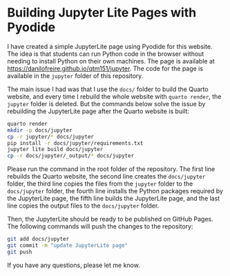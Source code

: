 # Building Jupyter Lite Pages with Pyodide

I have created a simple JupyterLite page using Pyodide for this website. The
idea is that students can run Python code in the browser without needing to
install Python on their own machines. The page is available at
<https://danilofreire.github.io/qtm151/jupyter>. The code for the page is
available in the `jupyter` folder of this repository.

The main issue I had was that I use the `docs/` folder to build the Quarto
website, and every time I rebuild the whole website with `quarto render`, the
`jupyter` folder is deleted. But the commands below solve the issue by
rebuilding the JupyterLite page after the Quarto website is built:

```bash
quarto render 
mkdir -p docs/jupyter 
cp -r jupyter/* docs/jupyter
pip install -r docs/jupyter/requirements.txt
jupyter lite build docs/jupyter
cp -r docs/jupyter/_output/* docs/jupyter
```

Please run the command in the root folder of the repository. The first line
rebuilds the Quarto website, the second line creates the `docs/jupyter` folder,
the third line copies the files from the `jupyter` folder to the `docs/jupyter`
folder, the fourth line installs the Python packages required by the
JupyterLite page, the fifth line builds the JupyterLite page, and the last line
copies the output files to the `docs/jupyter` folder.

Then, the JupyterLite should be ready to be published on GitHub Pages. The
following commands will push the changes to the repository:

```bash
git add docs/jupyter
git commit -m "update JupyterLite page"
git push
```

If you have any questions, please let me know.
